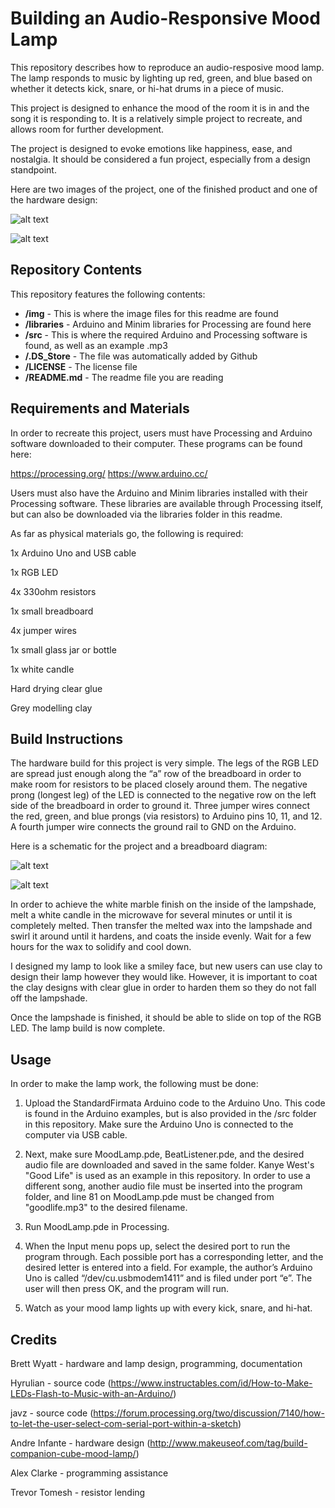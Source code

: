 # Building an Audio-Responsive Mood Lamp

This repository describes how to reproduce an audio-resposive mood lamp. The lamp responds to music by lighting up red, green, and blue based on whether it detects kick, snare, or hi-hat drums in a piece of music.

This project is designed to enhance the mood of the room it is in and the song it is responding to. It is a relatively simple project to recreate, and allows room for further development.

The project is designed to evoke emotions like happiness, ease, and nostalgia. It should be considered a fun project, especially from a design standpoint.

Here are two images of the project, one of the finished product and one of the hardware design:

![alt text][pic1]

[pic1]: https://github.com/brttwytt/CS207TermProject/blob/master/img/light.jpg "Logo Title Text 2"

![alt text][pic2]

[pic2]: https://github.com/brttwytt/CS207TermProject/blob/master/img/hardware.jpg "Logo Title Text 2"


## Repository Contents

This repository features the following contents:

* **/img** - This is where the image files for this readme are found
* **/libraries** - Arduino and Minim libraries for Processing are found here
* **/src** - This is where the required Arduino and Processing software is found, as well as an example .mp3
* **/.DS_Store** - The file was automatically added by Github
* **/LICENSE** - The license file
* **/README.md** - The readme file you are reading


## Requirements and Materials
In order to recreate this project, users must have Processing and Arduino software downloaded to their computer. These programs can be found here:

https://processing.org/
https://www.arduino.cc/

Users must also have the Arduino and Minim libraries installed with their Processing software. These libraries are available through Processing itself, but can also be downloaded via the libraries folder in this readme.

As far as physical materials go, the following is required:

1x Arduino Uno and USB cable

1x RGB LED

4x 330ohm resistors

1x small breadboard

4x jumper wires

1x small glass jar or bottle

1x white candle

Hard drying clear glue

Grey modelling clay


## Build Instructions

The hardware build for this project is very simple. The legs of the RGB LED are spread just enough along the “a” row of the breadboard in order to make room for resistors to be placed closely around them. The negative prong (longest leg) of the LED is connected to the negative row on the left side of the breadboard in order to ground it. Three jumper wires connect the red, green, and blue prongs (via resistors) to Arduino pins 10, 11, and 12. A fourth jumper wire connects the ground rail to GND on the Arduino.

Here is a schematic for the project and a breadboard diagram:

![alt text][pic3]

[pic3]: https://github.com/brttwytt/CS207TermProject/blob/master/img/schematic.png "Logo Title Text 2"

![alt text][pic4]

[pic4]: https://github.com/brttwytt/CS207TermProject/blob/master/img/breadboard.png "Logo Title Text 2"

In order to achieve the white marble finish on the inside of the lampshade, melt a white candle in the microwave for several minutes or until it is completely melted. Then transfer the melted wax into the lampshade and swirl it around until it hardens, and coats the inside evenly. Wait for a few hours for the wax to solidify and cool down.

I designed my lamp to look like a smiley face, but new users can use clay to design their lamp however they would like. However, it is important to coat the clay designs with clear glue in order to harden them so they do not fall off the lampshade.

Once the lampshade is finished, it should be able to slide on top of the RGB LED. The lamp build is now complete.


## Usage

In order to make the lamp work, the following must be done:

1. Upload the StandardFirmata Arduino code to the Arduino Uno. This code is found in the Arduino examples, but is also provided in the /src folder in this repository. Make sure the Arduino Uno is connected to the computer via USB cable.

2. Next, make sure MoodLamp.pde, BeatListener.pde, and the desired audio file are downloaded and saved in the same folder. Kanye West's "Good Life" is used as an example in this repository. In order to use a different song, another audio file must be inserted into the program folder, and line 81 on MoodLamp.pde must be changed from "goodlife.mp3" to the desired filename.

3. Run MoodLamp.pde in Processing.

4. When the Input menu pops up, select the desired port to run the program through. Each possible port has a corresponding letter, and the desired letter is entered into a field. For example, the author’s Arduino Uno is called “/dev/cu.usbmodem1411” and is filed under port “e”.  The user will then press OK, and the program will run.

5. Watch as your mood lamp lights up with every kick, snare, and hi-hat.


## Credits

Brett Wyatt - hardware and lamp design, programming, documentation

Hyrulian - source code (https://www.instructables.com/id/How-to-Make-LEDs-Flash-to-Music-with-an-Arduino/)

javz - source code (https://forum.processing.org/two/discussion/7140/how-to-let-the-user-select-com-serial-port-within-a-sketch)

Andre Infante - hardware design (http://www.makeuseof.com/tag/build-companion-cube-mood-lamp/)

Alex Clarke - programming assistance

Trevor Tomesh - resistor lending
